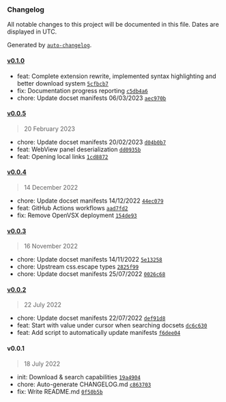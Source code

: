 ### Changelog

All notable changes to this project will be documented in this file. Dates are displayed in UTC.

Generated by [`auto-changelog`](https://github.com/CookPete/auto-changelog).

#### [v0.1.0](https://github.com/mihnea-s/devdocs-adapter/compare/v0.0.5...v0.1.0)

- feat: Complete extension rewrite, implemented syntax highlighting and better download system [`5cfbcb7`](https://github.com/mihnea-s/devdocs-adapter/commit/5cfbcb7468838fcf8c617c6b4ae4de8fa439101c)
- fix: Documentation progress reporting [`c5db4a6`](https://github.com/mihnea-s/devdocs-adapter/commit/c5db4a6dfe30160e0485dc7468f7d1d4e12d067c)
- chore: Update docset manifests 06/03/2023 [`aec970b`](https://github.com/mihnea-s/devdocs-adapter/commit/aec970b75b9a38f789d70a05735b91d405ea1c0f)

#### [v0.0.5](https://github.com/mihnea-s/devdocs-adapter/compare/v0.0.4...v0.0.5)

> 20 February 2023

- chore: Update docset manifests 20/02/2023 [`d04b0b7`](https://github.com/mihnea-s/devdocs-adapter/commit/d04b0b742433e8183774162709223303fb5e5c96)
- feat: WebView panel deserialization [`dd0935b`](https://github.com/mihnea-s/devdocs-adapter/commit/dd0935b0f8f8be7a8745d804aea2010ec7b8a0d4)
- feat: Opening local links [`1cd8872`](https://github.com/mihnea-s/devdocs-adapter/commit/1cd887242f5b2e1d9de7047c808b1e5665bc1929)

#### [v0.0.4](https://github.com/mihnea-s/devdocs-adapter/compare/v0.0.3...v0.0.4)

> 14 December 2022

- chore: Update docset manifests 14/12/2022 [`44ec079`](https://github.com/mihnea-s/devdocs-adapter/commit/44ec0795c696bf432f5628a86b05b438f443f17f)
- feat: GitHub Actions workflows [`aad7fd2`](https://github.com/mihnea-s/devdocs-adapter/commit/aad7fd24e616869099414fdb0dc101f635af15da)
- fix: Remove OpenVSX deployment [`154de93`](https://github.com/mihnea-s/devdocs-adapter/commit/154de93b8631cb94a5e636307873e3b697e67724)

#### [v0.0.3](https://github.com/mihnea-s/devdocs-adapter/compare/v0.0.2...v0.0.3)

> 16 November 2022

- chore: Update docset manifests 14/11/2022 [`5e13258`](https://github.com/mihnea-s/devdocs-adapter/commit/5e13258f64d934cb98b390ac8690f47059b8d8e3)
- chore: Upstream css.escape types [`2825f99`](https://github.com/mihnea-s/devdocs-adapter/commit/2825f992545aca252814767c480d540bebb22060)
- chore: Update docset manifests 25/07/2022 [`0026c68`](https://github.com/mihnea-s/devdocs-adapter/commit/0026c68573ff3d0374469eac1bb3daa91d90fd8f)

#### [v0.0.2](https://github.com/mihnea-s/devdocs-adapter/compare/v0.0.1...v0.0.2)

> 22 July 2022

- chore: Update docset manifests 22/07/2022 [`def91d8`](https://github.com/mihnea-s/devdocs-adapter/commit/def91d8ddbc663cfd7040967ea95169611cf713f)
- feat: Start with value under cursor when searching docsets [`dc6c630`](https://github.com/mihnea-s/devdocs-adapter/commit/dc6c630876b29a0fc325a748d5b0512a8a7f180a)
- feat: Add script to automatically update manifests [`f6dee04`](https://github.com/mihnea-s/devdocs-adapter/commit/f6dee04f8e2b34332c87deb7cee2a3585d1b4942)

#### v0.0.1

> 18 July 2022

- init: Download & search capabilities [`19a4904`](https://github.com/mihnea-s/devdocs-adapter/commit/19a4904e8507332fd53e916ea5af85b3f6c88d4a)
- chore: Auto-generate CHANGELOG.md [`c863703`](https://github.com/mihnea-s/devdocs-adapter/commit/c863703e555b8033db718c7e32b5f6f97f311eb5)
- fix: Write README.md [`0f50b5b`](https://github.com/mihnea-s/devdocs-adapter/commit/0f50b5b31699bbd5dbfa5949e74a978608ee0752)
